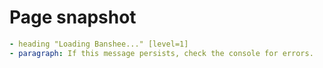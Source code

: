 # Page snapshot

```yaml
- heading "Loading Banshee..." [level=1]
- paragraph: If this message persists, check the console for errors.
```